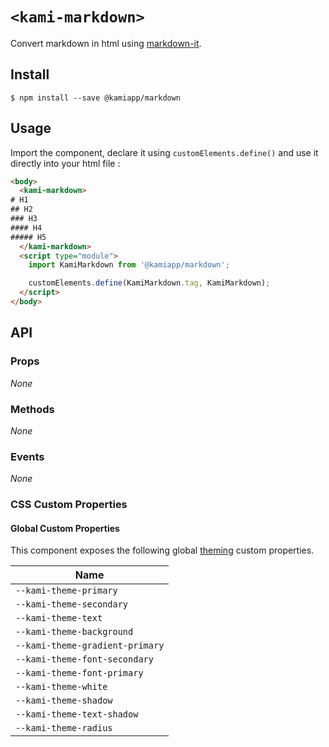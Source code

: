 # `<kami-markdown>`

Convert markdown in html using [markdown-it](https://github.com/markdown-it/markdown-it).

## Install 

```console
$ npm install --save @kamiapp/markdown
```

## Usage

Import the component, declare it using `customElements.define()` and use it directly into your html file :

```html
<body>
  <kami-markdown>
# H1
## H2
### H3
#### H4
##### H5
  </kami-markdown>
  <script type="module">
    import KamiMarkdown from '@kamiapp/markdown';

    customElements.define(KamiMarkdown.tag, KamiMarkdown);
  </script>
</body>
```

## API
### Props

*None*

### Methods
*None*

### Events
*None*

### CSS Custom Properties

#### Global Custom Properties

This component exposes the following global [theming](../theme/) custom properties.

| Name | 
| ------------------------------------- |
| ``--kami-theme-primary``    |
| ``--kami-theme-secondary``    |
| ``--kami-theme-text``    |
| ``--kami-theme-background``    |
| ``--kami-theme-gradient-primary``    |
| ``--kami-theme-font-secondary``    |
| ``--kami-theme-font-primary``    |
| ``--kami-theme-white``    |
| ``--kami-theme-shadow``    |
| ``--kami-theme-text-shadow``    |
| ``--kami-theme-radius``    |

